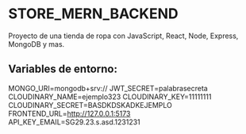 # STORE_MERN_BACKEND
Proyecto de una tienda de ropa con JavaScript, React, Node, Express, MongoDB y mas.

## Variables de entorno:
MONGO_URI=mongodb+srv://
JWT_SECRET=palabrasecreta
CLOUDINARY_NAME=ejemplo323
CLOUDINARY_KEY=11111111
CLOUDINARY_SECRET=BASDKDSKADKEJEMPLO
FRONTEND_URL=http://127.0.0.1:5173
API_KEY_EMAIL=SG29.23.s.asd.1231231
